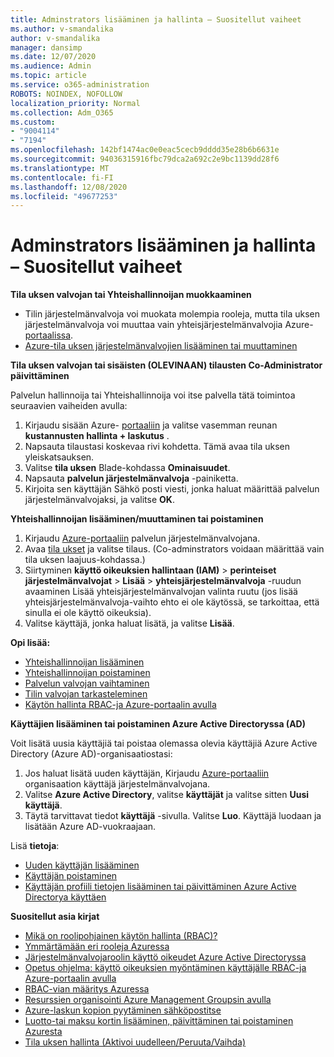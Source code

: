 ```yaml
---
title: Adminstrators lisääminen ja hallinta – Suositellut vaiheet
ms.author: v-smandalika
author: v-smandalika
manager: dansimp
ms.date: 12/07/2020
ms.audience: Admin
ms.topic: article
ms.service: o365-administration
ROBOTS: NOINDEX, NOFOLLOW
localization_priority: Normal
ms.collection: Adm_O365
ms.custom:
- "9004114"
- "7194"
ms.openlocfilehash: 142bf1474ac0e0eac5cecb9dddd35e28b6b6631e
ms.sourcegitcommit: 94036315916fbc79dca2a692c2e9bc1139dd28f6
ms.translationtype: MT
ms.contentlocale: fi-FI
ms.lasthandoff: 12/08/2020
ms.locfileid: "49677253"
---
```

# <a name="how-to-add-and-manage-adminstrators---recommended-steps"></a>Adminstrators lisääminen ja hallinta – Suositellut vaiheet

**Tila uksen valvojan tai Yhteishallinnoijan muokkaaminen**

- Tilin järjestelmänvalvoja voi muokata molempia rooleja, mutta tila uksen järjestelmänvalvoja voi muuttaa vain yhteisjärjestelmänvalvojia Azure- [portaalissa](https://ms.portal.azure.com/#home).
- [Azure-tila uksen järjestelmänvalvojien lisääminen tai muuttaminen](https://docs.microsoft.com/azure/cost-management-billing/manage/add-change-subscription-administrator)

**Tila uksen valvojan tai sisäisten (OLEVINAAN) tilausten Co-Administrator päivittäminen**

Palvelun hallinnoija tai Yhteishallinnoija voi itse palvella tätä toimintoa seuraavien vaiheiden avulla:

1. Kirjaudu sisään Azure- [portaaliin](https://ms.portal.azure.com/#home) ja valitse vasemman reunan **kustannusten hallinta + laskutus** .
2. Napsauta tilaustasi koskevaa rivi kohdetta. Tämä avaa tila uksen yleiskatsauksen.
3. Valitse **tila uksen** Blade-kohdassa **Ominaisuudet**. 
4. Napsauta **palvelun järjestelmänvalvoja** -painiketta.
5. Kirjoita sen käyttäjän Sähkö posti viesti, jonka haluat määrittää palvelun järjestelmänvalvojaksi, ja valitse **OK**.

**Yhteishallinnoijan lisääminen/muuttaminen tai poistaminen**

1. Kirjaudu [Azure-portaaliin](https://ms.portal.azure.com/#home) palvelun järjestelmänvalvojana.
2. Avaa [tila ukset](https://ms.portal.azure.com/#blade/Microsoft_Azure_Billing/SubscriptionsBlade) ja valitse tilaus. (Co-adminstrators voidaan määrittää vain tila uksen laajuus-kohdassa.)
3. Siirtyminen **käyttö oikeuksien hallintaan (IAM)**  >  **perinteiset järjestelmänvalvojat**  >  **Lisää**  >  **yhteisjärjestelmänvalvoja** -ruudun avaaminen Lisää  yhteisjärjestelmänvalvojan valinta ruutu (jos lisää yhteisjärjestelmänvalvoja-vaihto ehto ei ole käytössä, se tarkoittaa, että sinulla ei ole käyttö oikeuksia).
4. Valitse käyttäjä, jonka haluat lisätä, ja valitse **Lisää**.

**Opi lisää:**
- [Yhteishallinnoijan lisääminen](https://docs.microsoft.com/azure/role-based-access-control/classic-administrators)
- [Yhteishallinnoijan poistaminen](https://docs.microsoft.com/azure/role-based-access-control/classic-administrators)
- [Palvelun valvojan vaihtaminen](https://docs.microsoft.com/azure/role-based-access-control/classic-administrators)
- [Tilin valvojan tarkasteleminen](https://docs.microsoft.com/azure/role-based-access-control/classic-administrators)
- [Käytön hallinta RBAC-ja Azure-portaalin avulla](https://docs.microsoft.com/azure/role-based-access-control/role-assignments-portal)

**Käyttäjien lisääminen tai poistaminen Azure Active Directoryssa (AD)**

Voit lisätä uusia käyttäjiä tai poistaa olemassa olevia käyttäjiä Azure Active Directory (Azure AD)-organisaatiostasi:

1. Jos haluat lisätä uuden käyttäjän, Kirjaudu [Azure-portaaliin](https://ms.portal.azure.com/#home) organisaation käyttäjä järjestelmänvalvojana.
2. Valitse **Azure Active Directory**, valitse **käyttäjät** ja valitse sitten **Uusi käyttäjä**.
3. Täytä tarvittavat tiedot **käyttäjä** -sivulla. Valitse **Luo**. Käyttäjä luodaan ja lisätään Azure AD-vuokraajaan.

Lisä **tietoja**:

- [Uuden käyttäjän lisääminen](https://docs.microsoft.com/azure/active-directory/fundamentals/add-users-azure-active-directory)
- [Käyttäjän poistaminen](https://docs.microsoft.com/azure/active-directory/fundamentals/add-users-azure-active-directory)
- [Käyttäjän profiili tietojen lisääminen tai päivittäminen Azure Active Directorya käyttäen](https://docs.microsoft.com/azure/active-directory/fundamentals/active-directory-users-profile-azure-portal)

**Suositellut asia kirjat**

- [Mikä on roolipohjainen käytön hallinta (RBAC)?](https://docs.microsoft.com/azure/role-based-access-control/overview)
- [Ymmärtämään eri rooleja Azuressa](https://docs.microsoft.com/azure/role-based-access-control/rbac-and-directory-admin-roles)
- [Järjestelmänvalvojaroolin käyttö oikeudet Azure Active Directoryssa](https://docs.microsoft.com/azure/active-directory/roles/permissions-reference)
- [Opetus ohjelma: käyttö oikeuksien myöntäminen käyttäjälle RBAC-ja Azure-portaalin avulla](https://docs.microsoft.com/azure/role-based-access-control/quickstart-assign-role-user-portal)
- [RBAC-vian määritys Azuressa](https://docs.microsoft.com/azure/role-based-access-control/troubleshooting)
- [Resurssien organisointi Azure Management Groupsin avulla](https://docs.microsoft.com/azure/governance/management-groups/overview)
- [Azure-laskun kopion pyytäminen sähköpostitse](https://azure.microsoft.com/en-us/blog/azure-email-invoices/)
- [Luotto-tai maksu kortin lisääminen, päivittäminen tai poistaminen Azuresta](https://docs.microsoft.com/azure/cost-management-billing/manage/change-credit-card)
- [Tila uksen hallinta (Aktivoi uudelleen/Peruuta/Vaihda)](https://docs.microsoft.com/azure/cost-management-billing/manage/subscription-disabled)



